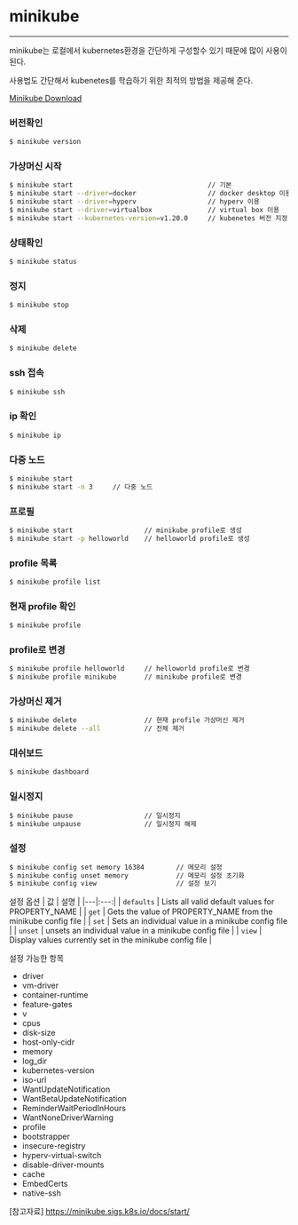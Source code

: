 # minikube
-----

minikube는 로컬에서 kubernetes환경을 간단하게 구성할수 있기 때문에 많이 사용이 된다.

사용법도 간단해서 kubenetes를 학습하기 위한 최적의 방법을 제공해 준다.

[Minikube Download](https://minikube.sigs.k8s.io/docs/start/ "minikube installation")

### 버전확인
```bash
$ minikube version
```

### 가상머신 시작 
```bash
$ minikube start                                  // 기본
$ minikube start --driver=docker                  // docker desktop 이용
$ minikube start --driver=hyperv                  // hyperv 이용
$ minikube start --driver=virtualbox              // virtual box 이용
$ minikube start --kubernetes-version=v1.20.0     // kubenetes 버전 지정
```

### 상태확인
```bash
$ minikube status
```

### 정지
```bash
$ minikube stop
```

### 삭제
```bash
$ minikube delete
```

### ssh 접속
```bash
$ minikube ssh
```

### ip 확인
```bash
$ minikube ip
```

### 다중 노드
```bash
$ minikube start
$ minikube start -n 3     // 다중 노드
```

### 프로필
```bash
$ minikube start                  // minikube profile로 생성
$ minikube start -p helloworld    // helloworld profile로 생성
```

### profile 목록
```bash
$ minikube profile list
```

### 현재 profile 확인
```bash
$ minikube profile
```

### profile로 변경
```bash
$ minikube profile helloworld     // helloworld profile로 변경
$ minikube profile minikube       // minikube profile로 변경
```

### 가상머신 제거
```bash
$ minikube delete                 // 현재 profile 가상머신 제거
$ minikube delete --all           // 전체 제거
```

### 대쉬보드
```bash
$ minikube dashboard
```

### 일시정지
```bash
$ minikube pause                  // 일시정지
$ minikube unpause                // 일시정지 해제
```

### 설정
```bash
$ minikube config set memory 16384        // 메모리 설정
$ minikube config unset memory            // 메모리 설정 초기화
$ minikube config view                    // 설정 보기
```

설정 옵션
| 값 | 설명 |
|---|:---:|
| `defaults` |    Lists all valid default values for PROPERTY_NAME |
| `get` |         Gets the value of PROPERTY_NAME from the minikube config file |
| `set` |        Sets an individual value in a minikube config file |
| `unset` |      unsets an individual value in a minikube config file |
| `view` |       Display values currently set in the minikube config file |

설정 가능한 항목
 * driver
 * vm-driver
 * container-runtime
 * feature-gates
 * v
 * cpus
 * disk-size
 * host-only-cidr
 * memory
 * log_dir
 * kubernetes-version
 * iso-url
 * WantUpdateNotification
 * WantBetaUpdateNotification
 * ReminderWaitPeriodInHours
 * WantNoneDriverWarning
 * profile
 * bootstrapper
 * insecure-registry
 * hyperv-virtual-switch
 * disable-driver-mounts
 * cache
 * EmbedCerts
 * native-ssh

[참고자료] https://minikube.sigs.k8s.io/docs/start/

